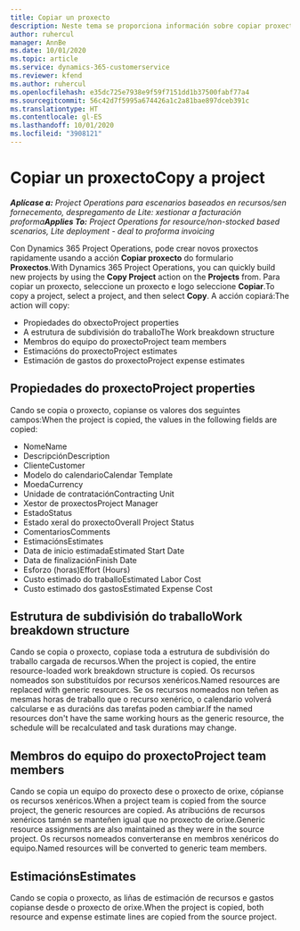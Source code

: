 ```yaml
---
title: Copiar un proxecto
description: Neste tema se proporciona información sobre copiar proxectos en Dynamics 365 Project Operations.
author: ruhercul
manager: AnnBe
ms.date: 10/01/2020
ms.topic: article
ms.service: dynamics-365-customerservice
ms.reviewer: kfend
ms.author: ruhercul
ms.openlocfilehash: e35dc725e7938e9f59f7151dd1b37500fabf77a4
ms.sourcegitcommit: 56c42d7f5995a674426a1c2a81bae897dceb391c
ms.translationtype: HT
ms.contentlocale: gl-ES
ms.lasthandoff: 10/01/2020
ms.locfileid: "3908121"
---
```

# <a name="copy-a-project"></a><span data-ttu-id="96309-103">Copiar un proxecto</span><span class="sxs-lookup"><span data-stu-id="96309-103">Copy a project</span></span>

<span data-ttu-id="96309-104">_**Aplícase a:** Project Operations para escenarios baseados en recursos/sen fornecemento, despregamento de Lite: xestionar a facturación proforma_</span><span class="sxs-lookup"><span data-stu-id="96309-104">_**Applies To:** Project Operations for resource/non-stocked based scenarios, Lite deployment - deal to proforma invoicing_</span></span>

<span data-ttu-id="96309-105">Con Dynamics 365 Project Operations, pode crear novos proxectos rapidamente usando a acción **Copiar proxecto** do formulario **Proxectos**.</span><span class="sxs-lookup"><span data-stu-id="96309-105">With Dynamics 365 Project Operations, you can quickly build new projects by using the **Copy Project** action on the **Projects** from.</span></span> <span data-ttu-id="96309-106">Para copiar un proxecto, seleccione un proxecto e logo seleccione **Copiar**.</span><span class="sxs-lookup"><span data-stu-id="96309-106">To copy a project, select a project, and then select **Copy**.</span></span> <span data-ttu-id="96309-107">A acción copiará:</span><span class="sxs-lookup"><span data-stu-id="96309-107">The action will copy:</span></span>

- <span data-ttu-id="96309-108">Propiedades do obxecto</span><span class="sxs-lookup"><span data-stu-id="96309-108">Project properties</span></span>
- <span data-ttu-id="96309-109">A estrutura de subdivisión do traballo</span><span class="sxs-lookup"><span data-stu-id="96309-109">The Work breakdown structure</span></span>
- <span data-ttu-id="96309-110">Membros do equipo do proxecto</span><span class="sxs-lookup"><span data-stu-id="96309-110">Project team members</span></span>
- <span data-ttu-id="96309-111">Estimacións do proxecto</span><span class="sxs-lookup"><span data-stu-id="96309-111">Project estimates</span></span>
- <span data-ttu-id="96309-112">Estimación de gastos do proxecto</span><span class="sxs-lookup"><span data-stu-id="96309-112">Project expense estimates</span></span>

## <a name="project-properties"></a><span data-ttu-id="96309-113">Propiedades do proxecto</span><span class="sxs-lookup"><span data-stu-id="96309-113">Project properties</span></span>

<span data-ttu-id="96309-114">Cando se copia o proxecto, copianse os valores dos seguintes campos:</span><span class="sxs-lookup"><span data-stu-id="96309-114">When the project is copied, the values in the following fields are copied:</span></span>

- <span data-ttu-id="96309-115">Nome</span><span class="sxs-lookup"><span data-stu-id="96309-115">Name</span></span>
- <span data-ttu-id="96309-116">Descripción</span><span class="sxs-lookup"><span data-stu-id="96309-116">Description</span></span>
- <span data-ttu-id="96309-117">Cliente</span><span class="sxs-lookup"><span data-stu-id="96309-117">Customer</span></span>
- <span data-ttu-id="96309-118">Modelo do calendario</span><span class="sxs-lookup"><span data-stu-id="96309-118">Calendar Template</span></span>
- <span data-ttu-id="96309-119">Moeda</span><span class="sxs-lookup"><span data-stu-id="96309-119">Currency</span></span>
- <span data-ttu-id="96309-120">Unidade de contratación</span><span class="sxs-lookup"><span data-stu-id="96309-120">Contracting Unit</span></span>
- <span data-ttu-id="96309-121">Xestor de proxectos</span><span class="sxs-lookup"><span data-stu-id="96309-121">Project Manager</span></span>
- <span data-ttu-id="96309-122">Estado</span><span class="sxs-lookup"><span data-stu-id="96309-122">Status</span></span>
- <span data-ttu-id="96309-123">Estado xeral do proxecto</span><span class="sxs-lookup"><span data-stu-id="96309-123">Overall Project Status</span></span>
- <span data-ttu-id="96309-124">Comentarios</span><span class="sxs-lookup"><span data-stu-id="96309-124">Comments</span></span>
- <span data-ttu-id="96309-125">Estimacións</span><span class="sxs-lookup"><span data-stu-id="96309-125">Estimates</span></span>
- <span data-ttu-id="96309-126">Data de inicio estimada</span><span class="sxs-lookup"><span data-stu-id="96309-126">Estimated Start Date</span></span>
- <span data-ttu-id="96309-127">Data de finalización</span><span class="sxs-lookup"><span data-stu-id="96309-127">Finish Date</span></span>
- <span data-ttu-id="96309-128">Esforzo (horas)</span><span class="sxs-lookup"><span data-stu-id="96309-128">Effort (Hours)</span></span>
- <span data-ttu-id="96309-129">Custo estimado do traballo</span><span class="sxs-lookup"><span data-stu-id="96309-129">Estimated Labor Cost</span></span>
- <span data-ttu-id="96309-130">Custo estimado dos gastos</span><span class="sxs-lookup"><span data-stu-id="96309-130">Estimated Expense Cost</span></span>

## <a name="work-breakdown-structure"></a><span data-ttu-id="96309-131">Estrutura de subdivisión do traballo</span><span class="sxs-lookup"><span data-stu-id="96309-131">Work breakdown structure</span></span>

<span data-ttu-id="96309-132">Cando se copia o proxecto, copiase toda a estrutura de subdivisión do traballo cargada de recursos.</span><span class="sxs-lookup"><span data-stu-id="96309-132">When the project is copied, the entire resource-loaded work breakdown structure is copied.</span></span> <span data-ttu-id="96309-133">Os recursos nomeados son substituídos por recursos xenéricos.</span><span class="sxs-lookup"><span data-stu-id="96309-133">Named resources are replaced with generic resources.</span></span> <span data-ttu-id="96309-134">Se os recursos nomeados non teñen as mesmas horas de traballo que o recurso xenérico, o calendario volverá calcularse e as duracións das tarefas poden cambiar.</span><span class="sxs-lookup"><span data-stu-id="96309-134">If the named resources don't have the same working hours as the generic resource, the schedule will be recalculated and task durations may change.</span></span>

## <a name="project-team-members"></a><span data-ttu-id="96309-135">Membros do equipo do proxecto</span><span class="sxs-lookup"><span data-stu-id="96309-135">Project team members</span></span>

<span data-ttu-id="96309-136">Cando se copia un equipo do proxecto dese o proxecto de orixe, cópianse os recursos xenéricos.</span><span class="sxs-lookup"><span data-stu-id="96309-136">When a project team is copied from the source project, the generic resources are copied.</span></span> <span data-ttu-id="96309-137">As atribucións de recursos xenéricos tamén se manteñen igual que no proxecto de orixe.</span><span class="sxs-lookup"><span data-stu-id="96309-137">Generic resource assignments are also maintained as they were in the source project.</span></span> <span data-ttu-id="96309-138">Os recursos nomeados converteranse en membros xenéricos do equipo.</span><span class="sxs-lookup"><span data-stu-id="96309-138">Named resources will be converted to generic team members.</span></span>

## <a name="estimates"></a><span data-ttu-id="96309-139">Estimacións</span><span class="sxs-lookup"><span data-stu-id="96309-139">Estimates</span></span>

<span data-ttu-id="96309-140">Cando se copia o proxecto, as liñas de estimación de recursos e gastos copianse desde o proxecto de orixe.</span><span class="sxs-lookup"><span data-stu-id="96309-140">When the project is copied, both resource and expense estimate lines are copied from the source project.</span></span>